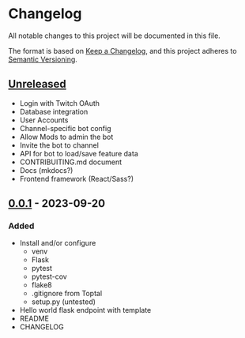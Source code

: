 # Changelog

All notable changes to this project will be documented in this file.

The format is based on [Keep a Changelog](https://keepachangelog.com/en/1.0.0/),
and this project adheres to [Semantic Versioning](https://semver.org/spec/v2.0.0.html).

## [Unreleased]

- Login with Twitch OAuth
- Database integration
- User Accounts
- Channel-specific bot config
- Allow Mods to admin the bot
- Invite the bot to channel
- API for bot to load/save feature data
- CONTRIBUITING.md document
- Docs (mkdocs?)
- Frontend framework (React/Sass?)

## [0.0.1] - 2023-09-20

### Added

- Install and/or configure
  - venv
  - Flask
  - pytest
  - pytest-cov
  - flake8
  - .gitignore from Toptal
  - setup.py (untested)
- Hello world flask endpoint with template
- README
- CHANGELOG

[unreleased]: https://github.com/BBBThunda/snaarf-app
[0.0.1]: https://github.com/BBBThunda/snaarf-app
